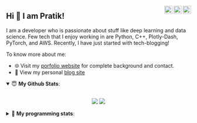 <a href="https://twitter.com/Pratikpkb" target="_blank" rel="nofollow"><img align="right" alt="Pratik's Twitter" width="22px" src="https://cdn.jsdelivr.net/npm/simple-icons@v3/icons/twitter.svg" /></a><a href="https://www.linkedin.com/in/pratik-kumar04" target="_blank" rel="nofollow"><img align="right" alt="Pratik's Linkdein" width="22px" src="https://cdn.jsdelivr.net/npm/simple-icons@v3/icons/linkedin.svg" /></a><a href="https://www.instagram.com/pratikkumar04" target="_blank" rel="nofollow"><img align="right" alt="Pratik's Insta" width="22px" src="https://cdn.jsdelivr.net/npm/simple-icons@v3/icons/instagram.svg" /></a>

## Hi 👋 I am Pratik! 

I am a developer who is passionate about stuff like deep learning and data science. Few tech that I enjoy working in are Python, C++, Plotly-Dash, PyTorch, and  AWS. Recently, I have just started with tech-blogging!

To know more about me:
- 🌐 Visit my [porfolio website](https://pr2tik1.github.io/) for complete background and contact.
- 👋 View my personal [blog site](https://pr2tik1.github.io/blog/)

<details open>
 <summary> 😇 <b>My Github Stats</b>: </summary>

<br>

<p align = "center">
  <img src = "https://github-readme-stats.vercel.app/api?username=pr2tik1&show_icons=true&theme=tokyonight&line_height=27">
  <img src = "https://github-readme-stats.vercel.app/api/top-langs/?username=pr2tik1&hide=css,java,html&theme=tokyonight">
</p>

</details>

<details> 
 <summary>🤖 <b>My programming stats</b>: </summary>
<br>

<!--START_SECTION:waka-->
**I'm an Early 🐤** 

```text
🌞 Morning    102 commits    ████░░░░░░░░░░░░░░░░░░░░░   16.48% 
🌆 Daytime    209 commits    ████████░░░░░░░░░░░░░░░░░   33.76% 
🌃 Evening    230 commits    █████████░░░░░░░░░░░░░░░░   37.16% 
🌙 Night      78 commits     ███░░░░░░░░░░░░░░░░░░░░░░   12.6%

```
📅 **I'm Most Productive on Sunday** 

```text
Monday       65 commits     ██░░░░░░░░░░░░░░░░░░░░░░░   10.5% 
Tuesday      90 commits     ███░░░░░░░░░░░░░░░░░░░░░░   14.54% 
Wednesday    74 commits     ███░░░░░░░░░░░░░░░░░░░░░░   11.95% 
Thursday     97 commits     ████░░░░░░░░░░░░░░░░░░░░░   15.67% 
Friday       79 commits     ███░░░░░░░░░░░░░░░░░░░░░░   12.76% 
Saturday     94 commits     ███░░░░░░░░░░░░░░░░░░░░░░   15.19% 
Sunday       120 commits    ████░░░░░░░░░░░░░░░░░░░░░   19.39%

```


📊 **This Week I Spent My Time On** 

```text
💬 Programming Languages: 
Text                     6 mins              ████████████████████████░   96.3% 
HTML                     0 secs              █░░░░░░░░░░░░░░░░░░░░░░░░   3.7%

```

**I Mostly Code in Jupyter Notebook** 

```text
Jupyter Notebook         10 repos            █████████████████░░░░░░░░   71.43% 
C++                      2 repos             ███░░░░░░░░░░░░░░░░░░░░░░   14.29% 
HTML                     1 repos             █░░░░░░░░░░░░░░░░░░░░░░░░   7.14% 
JavaScript               1 repos             █░░░░░░░░░░░░░░░░░░░░░░░░   7.14%

```



<!--END_SECTION:waka-->

</details>
